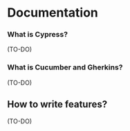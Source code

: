 # Documentation

### What is Cypress?
(TO-DO)

### What is Cucumber and Gherkins?
(TO-DO)

## How to write features?
(TO-DO)